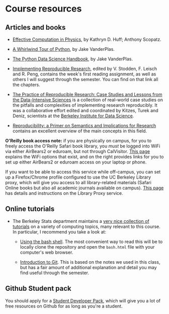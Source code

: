 # Course resources

## Articles and books

* [Effective Computation in Physics](http://proquest.safaribooksonline.com/book/physics/9781491901564), by Kathryn D. Huff; Anthony Scopatz.

* [A Whirlwind Tour of Python](https://jakevdp.github.io/WhirlwindTourOfPython/index.html), by Jake VanderPlas.

* [The Python Data Science Handbook](http://proquest.safaribooksonline.com/book/programming/python/9781491912126), by Jake VanderPlas.

* [Implementing Reproducible Research](https://osf.io/s9tya), edited by V. Stodden, F. Leisch and R. Peng, contains the week's first reading assignment, as well as others I will suggest through the semester.  You can find on that link all the chapters.

* [The Practice of Reproducible Research: Case Studies and Lessons from the Data-Intensive Sciences](https://www.practicereproducibleresearch.org) is a collection of real-world case studies on the pitfalls and complexities of implementing research reproducibly. It was a collaborative effort edited and coordinated by Kitzes, Turek and Deniz, scientists at the [Berkeley Institute for Data Science](https://bids.berkeley.edu/contributions/practice-reproducible-research).

* [Reproducibility: a Primer on Semantics and Implications for Research](https://www.rti.org/sites/default/files/resources/18127052_Reproducibility_Primer.pdf) contains an excellent overview of the main concepts in this field.

**O'Reilly book access note:**  if you are physically on campus, for you to freely access the O'Reilly Safari book library, you *must* be logged into WiFi via either AirBears2 or eduroam, but not through CalVisitor.  [This page](https://technology.berkeley.edu/wi-fi) explains the WiFi options that exist, and on the right provides links for you to set up either AirBears2 or eduroam access on your laptop or phone.

If you want to be able to access this service while off-campus, you can set up a Firefox/Chrome profile configured to use the UC Berkeley Library proxy, which will give you access to all library-related materials (Safari Online books but also all academic journals available on campus).  [This page](http://www.lib.berkeley.edu/using-the-libraries/proxy-server) has details and instructions on the Library Proxy service.

## Online tutorials

* The Berkeley Stats department maintains a [very nice collection of tutorials](http://statistics.berkeley.edu/computing/training/tutorials) on a variety of computing topics, many relevant to this course. In particular, I recommend you take a look at:

  - [Using the bash shell](https://github.com/berkeley-scf/tutorial-using-bash).  The most convenient way to read this will be to locally clone the repository and open the `bash.html` file with your computer's web browser.

  - [Introduction to Git](https://github.com/berkeley-scf/tutorial-git-basics/blob/master/git-intro.md). This is based on the notes we used in this class, but has a fair amount of additional explanation and detail you may find useful through the semester.


## Github Student pack

You should apply for a [Student Developer Pack](https://education.github.com/pack), which will give you a lot of free resources on Github for as long as you're a student.
